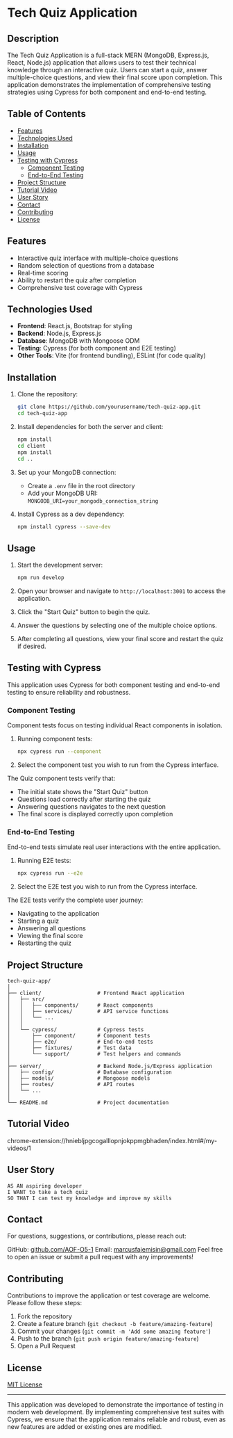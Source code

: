 # Tech Quiz Application

## Description

The Tech Quiz Application is a full-stack MERN (MongoDB, Express.js, React, Node.js) application that allows users to test their technical knowledge through an interactive quiz. Users can start a quiz, answer multiple-choice questions, and view their final score upon completion. This application demonstrates the implementation of comprehensive testing strategies using Cypress for both component and end-to-end testing.

## Table of Contents

- [Features](#features)
- [Technologies Used](#technologies-used)
- [Installation](#installation)
- [Usage](#usage)
- [Testing with Cypress](#testing-with-cypress)
  - [Component Testing](#component-testing)
  - [End-to-End Testing](#end-to-end-testing)
- [Project Structure](#project-structure)
- [Tutorial Video](#video)
- [User Story](#user-story)
- [Contact](#contact)
- [Contributing](#contributing)
- [License](#license)

## Features

- Interactive quiz interface with multiple-choice questions
- Random selection of questions from a database
- Real-time scoring
- Ability to restart the quiz after completion
- Comprehensive test coverage with Cypress

## Technologies Used

- **Frontend**: React.js, Bootstrap for styling
- **Backend**: Node.js, Express.js
- **Database**: MongoDB with Mongoose ODM
- **Testing**: Cypress (for both component and E2E testing)
- **Other Tools**: Vite (for frontend bundling), ESLint (for code quality)

## Installation

1. Clone the repository:
   ```bash
   git clone https://github.com/yourusername/tech-quiz-app.git
   cd tech-quiz-app
   ```

2. Install dependencies for both the server and client:
   ```bash
   npm install
   cd client
   npm install
   cd ..
   ```

3. Set up your MongoDB connection:
   - Create a `.env` file in the root directory
   - Add your MongoDB URI: `MONGODB_URI=your_mongodb_connection_string`

4. Install Cypress as a dev dependency:
   ```bash
   npm install cypress --save-dev
   ```

## Usage

1. Start the development server:
   ```bash
   npm run develop
   ```

2. Open your browser and navigate to `http://localhost:3001` to access the application.

3. Click the "Start Quiz" button to begin the quiz.

4. Answer the questions by selecting one of the multiple choice options.

5. After completing all questions, view your final score and restart the quiz if desired.

## Testing with Cypress

This application uses Cypress for both component testing and end-to-end testing to ensure reliability and robustness.

### Component Testing

Component tests focus on testing individual React components in isolation.

1. Running component tests:
   ```bash
   npx cypress run --component
   ```

2. Select the component test you wish to run from the Cypress interface.

The Quiz component tests verify that:
- The initial state shows the "Start Quiz" button
- Questions load correctly after starting the quiz
- Answering questions navigates to the next question
- The final score is displayed correctly upon completion

### End-to-End Testing

End-to-end tests simulate real user interactions with the entire application.

1. Running E2E tests:
   ```bash
   npx cypress run --e2e
   ```

2. Select the E2E test you wish to run from the Cypress interface.

The E2E tests verify the complete user journey:
- Navigating to the application
- Starting a quiz
- Answering all questions
- Viewing the final score
- Restarting the quiz

## Project Structure

```
tech-quiz-app/
│
├── client/                  # Frontend React application
│   ├── src/
│   │   ├── components/      # React components
│   │   ├── services/        # API service functions
│   │   └── ...
│   │
│   └── cypress/             # Cypress tests
│       ├── component/       # Component tests
│       ├── e2e/             # End-to-end tests
│       ├── fixtures/        # Test data
│       └── support/         # Test helpers and commands
│
├── server/                  # Backend Node.js/Express application
│   ├── config/              # Database configuration
│   ├── models/              # Mongoose models
│   ├── routes/              # API routes
│   └── ...
│
└── README.md                # Project documentation
```

## Tutorial Video

chrome-extension://hniebljpgcogalllopnjokppmgbhaden/index.html#/my-videos/1

## User Story

```
AS AN aspiring developer
I WANT to take a tech quiz
SO THAT I can test my knowledge and improve my skills
```

## Contact
For questions, suggestions, or contributions, please reach out:

GitHub: [github.com/AOF-O5-1](https://github.com/AOF-O5-1)
Email: marcusfajemisin@gmail.com
Feel free to open an issue or submit a pull request with any improvements!

## Contributing

Contributions to improve the application or test coverage are welcome. Please follow these steps:

1. Fork the repository
2. Create a feature branch (`git checkout -b feature/amazing-feature`)
3. Commit your changes (`git commit -m 'Add some amazing feature'`)
4. Push to the branch (`git push origin feature/amazing-feature`)
5. Open a Pull Request

## License

[MIT License](LICENSE)

---

This application was developed to demonstrate the importance of testing in modern web development. By implementing comprehensive test suites with Cypress, we ensure that the application remains reliable and robust, even as new features are added or existing ones are modified.